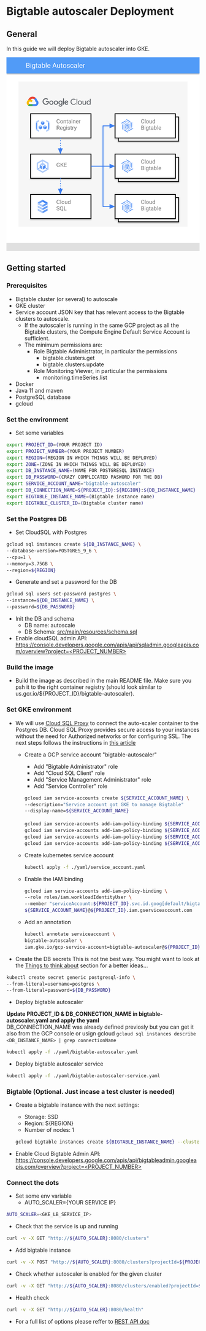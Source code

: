 # Bigtable autoscaler Deployment

## General

In this guide we will deploy Bigtable autoscaler into GKE.

![Bigtable autoscaler on GKE](./img/bigtable-autoscaler.svg)

## Getting started

### Prerequisites

* Bigtable cluster (or several) to autoscale
* GKE cluster
* Service account JSON key that has relevant access to the Bigtable clusters to autoscale.
  * If the autoscaler is running in the same GCP project as all the Bigtable clusters, the Compute Engine Default Service Account is sufficient.
  * The minimum permissions are:
    * Role Bigtable Administrator, in particular the permissions
      * bigtable.clusters.get
      * bigtable.clusters.update
    * Role Monitoring Viewer, in particular the permissions
      * monitoring.timeSeries.list
* Docker
* Java 11 and maven
* PostgreSQL database
* gcloud

### Set the environment

* Set some variables

```bash
export PROJECT_ID=(YOUR PROJECT ID)
export PROJECT_NUMBER=(YOUR PROJECT NUMBER)
export REGION=(REGION IN WHICH THINGS WILL BE DEPLOYED)
export ZONE=(ZONE IN WHICH THINGS WILL BE DEPLOYED)
export DB_INSTANCE_NAME=(NAME FOR POSTGRESQL INSTANCE)
export DB_PASSWORD=(CRAZY COMPLICATED PASWORD FOR THE DB)
export SERVICE_ACCOUNT_NAME="bigtable-autoscaler"
export DB_CONNECTION_NAME=${PROJECT_ID}:${REGION}:${DB_INSTANCE_NAME}
export BIGTABLE_INSTANCE_NAME=(Bigtable instance name)
export BIGTABLE_CLUSTER_ID=(Bigtable cluster name)
```

### Set the Postgres DB

* Set CloudSQL with Postgres

```bash
gcloud sql instances create ${DB_INSTANCE_NAME} \
--database-version=POSTGRES_9_6 \
--cpu=1 \
--memory=3.75GB \
--region=${REGION}
```

* Generate and set a password for the DB

```bash
gcloud sql users set-password postgres \
--instance=${DB_INSTANCE_NAME} \
--password=${DB_PASSWORD}
```

* Init the DB and schema
  * DB name: autoscale
  * DB Schema: [src/main/resources/schema.sql](https://github.com/spotify/bigtable-autoscaler/blob/master/src/main/resources/schema.sql)
* Enable cloudSQL admin API: [https://console.developers.google.com/apis/api/sqladmin.googleapis.com/overview?project=<PROJECT_NUMBER>](https://console.developers.google.com/apis/api/sqladmin.googleapis.com/overview?project=<PROJECT_NUMBER>)

### Build the image

* Build the image as described in the main README file. Make sure you psh it to the right container registry (should look similar to us.gcr.io/${PROJECT_ID}/bigtable-autoscaler).

### Set GKE environment

* We will use [Cloud SQL Proxy](https://cloud.google.com/sql/docs/mysql/sql-proxy) to connect the auto-scaler container to the Postgres DB. Cloud SQL Proxy provides secure access to your instances without the need for Authorized networks or for configuring SSL. The next steps follows the instructions in [this article](https://cloud.google.com/sql/docs/postgres/connect-kubernetes-engine#providing_the_service_account_to_the_proxy)
  * Create a GCP service account "bigtable-autoscaler"
    * Add "Bigtable Administrator" role
    * Add "Cloud SQL Client" role
    * Add "Service Management Administrator" role
    * Add "Service Controller" role

    ```bash
    gcloud iam service-accounts create ${SERVICE_ACCOUNT_NAME} \
    --description="Service account got GKE to manage Bigtable"
    --display-name=${SERVICE_ACCOUNT_NAME}

    gcloud iam service-accounts add-iam-policy-binding ${SERVICE_ACCOUNT_NAME} --role='roles/bigtable.admin'
    gcloud iam service-accounts add-iam-policy-binding ${SERVICE_ACCOUNT_NAME} --role='roles/cloudsql.client'
    gcloud iam service-accounts add-iam-policy-binding ${SERVICE_ACCOUNT_NAME} --role='roles/servicemanagement.admin'
    gcloud iam service-accounts add-iam-policy-binding ${SERVICE_ACCOUNT_NAME} --role='roles/servicemanagement.serviceController'
    ```

  * Create kubernetes service account

    ```bash
    kubectl apply -f ./yaml/service_account.yaml
    ```

  * Enable the IAM binding

    ```bash
    gcloud iam service-accounts add-iam-policy-binding \
    --role roles/iam.workloadIdentityUser \
    --member "serviceAccount:${PROJECT_ID}.svc.id.goog[default/bigtable-autoscaler]" \
    ${SERVICE_ACCOUNT_NAME}@${PROJECT_ID}.iam.gserviceaccount.com
    ```

  * Add an annotation

    ```bash
    kubectl annotate serviceaccount \
    bigtable-autoscaler \
    iam.gke.io/gcp-service-account=bigtable-autoscaler@${PROJECT_ID}.iam.gserviceaccount.com
    ```

* Create the DB secrets
This is not tne best way. You might want to look at the [Things to think about](https://github.com/yorambenyaacov/bigtable-autoscaler-deplymnet#things-to-think-about) section for a better ideas...

```bash
kubectl create secret generic postgresql-info \
--from-literal=username=postgres \
--from-literal=password=${DB_PASSWORD}
```

* Deploy bigtable autoscaler

**Update PROJECT_ID & DB_CONNECTION_NAME in bigtable-autoscaler.yaml and apply the yaml**  
DB_CONNECTION_NAME was already defined previosly but you can get it also from the GCP console or usign gcloud `gcloud sql instances describe <DB_INSTANCE_NAME> | grep connectionName`

```bash
kubectl apply -f ./yaml/bigtable-autoscaler.yaml
```

* Deploy bigtable autoscaler service

```bash
kubectl apply -f ./yaml/bigtable-autoscaler-service.yaml
```

### Bigtable (Optional. Just incase a test cluster is needed)

* Create a bigtable instance with the next settings:
  * Storage: SSD
  * Region: ${REGION}
  * Number of nodes: 1

  ```bash
  gcloud bigtable instances create ${BIGTABLE_INSTANCE_NAME} --cluster="$BIGTABLE_INSTANCE_NAME-c1" --cluster-zone=ZONE --cluster-num-nodes=1
  ```

* Enable Cloud Bigtable Admin API: [https://console.developers.google.com/apis/api/bigtableadmin.googleapis.com/overview?project=<PROJECT_NUMBER>](https://console.developers.google.com/apis/api/bigtableadmin.googleapis.com/overview?project=<PROJECT_NUMBER>)

### Connect the dots

* Set some env variable
  * AUTO_SCALER={YOUR SERVICE IP}

```bash
AUTO_SCALER=<GKE_LB_SERVICE_IP>
```

* Check that the service is up and running

```bash
curl -v -X GET "http://${AUTO_SCALER}:8080/clusters"
```

* Add bigtable instance

```bash
curl -v -X POST "http://${AUTO_SCALER}:8080/clusters?projectId=${PROJECT_ID}&instanceId=${BIGTABLE_INSTANCE_NAME}&clusterId=${BIGTABLE_CLUSTER_ID}&minNodes=1&maxNodes=3&cpuTarget=0.8"
```

* Check whether autoscaler is enabled for the given cluster

```bash
curl -v -X GET "http://${AUTO_SCALER}:8080/clusters/enabled?projectId=${PROJECT_ID}&instanceId=${BIGTABLE_INSTANCE_NAME}&clusterId=${BIGTABLE_CLUSTER_ID}"
```

* Health check

```bash
curl -v -X GET "http://${AUTO_SCALER}:8080/health"
```

* For a full list of options please reffer to [REST API doc](../api.md)
